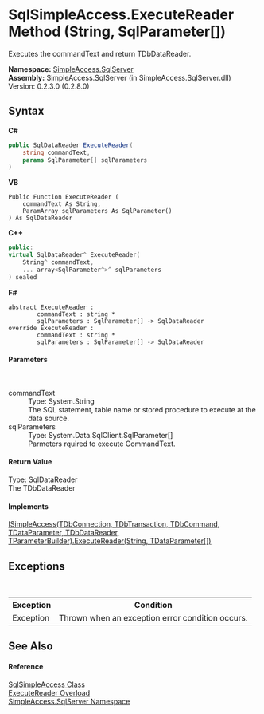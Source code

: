 # SqlSimpleAccess.ExecuteReader Method (String, SqlParameter[])
 

Executes the commandText and return TDbDataReader.

**Namespace:**&nbsp;<a href="N_SimpleAccess_SqlServer">SimpleAccess.SqlServer</a><br />**Assembly:**&nbsp;SimpleAccess.SqlServer (in SimpleAccess.SqlServer.dll) Version: 0.2.3.0 (0.2.8.0)

## Syntax

**C#**<br />
``` C#
public SqlDataReader ExecuteReader(
	string commandText,
	params SqlParameter[] sqlParameters
)
```

**VB**<br />
``` VB
Public Function ExecuteReader ( 
	commandText As String,
	ParamArray sqlParameters As SqlParameter()
) As SqlDataReader
```

**C++**<br />
``` C++
public:
virtual SqlDataReader^ ExecuteReader(
	String^ commandText, 
	... array<SqlParameter^>^ sqlParameters
) sealed
```

**F#**<br />
``` F#
abstract ExecuteReader : 
        commandText : string * 
        sqlParameters : SqlParameter[] -> SqlDataReader 
override ExecuteReader : 
        commandText : string * 
        sqlParameters : SqlParameter[] -> SqlDataReader 
```


#### Parameters
&nbsp;<dl><dt>commandText</dt><dd>Type: System.String<br />The SQL statement, table name or stored procedure to execute at the data source.</dd><dt>sqlParameters</dt><dd>Type: System.Data.SqlClient.SqlParameter[]<br />Parmeters rquired to execute CommandText.</dd></dl>

#### Return Value
Type: SqlDataReader<br />The TDbDataReader

#### Implements
<a href="M_SimpleAccess_Core_ISimpleAccess_6_ExecuteReader_3">ISimpleAccess(TDbConnection, TDbTransaction, TDbCommand, TDataParameter, TDbDataReader, TParameterBuilder).ExecuteReader(String, TDataParameter[])</a><br />

## Exceptions
&nbsp;<table><tr><th>Exception</th><th>Condition</th></tr><tr><td>Exception</td><td>Thrown when an exception error condition occurs.</td></tr></table>

## See Also


#### Reference
<a href="T_SimpleAccess_SqlServer_SqlSimpleAccess">SqlSimpleAccess Class</a><br /><a href="Overload_SimpleAccess_SqlServer_SqlSimpleAccess_ExecuteReader">ExecuteReader Overload</a><br /><a href="N_SimpleAccess_SqlServer">SimpleAccess.SqlServer Namespace</a><br />
